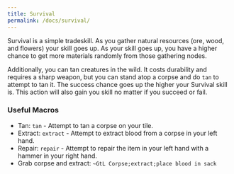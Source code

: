 ```yaml
---
title: Survival
permalink: /docs/survival/
---
```


Survival is a simple tradeskill. As you gather natural resources (ore, wood, and flowers) your skill goes up. As your skill goes up, you have a higher chance to get more materials randomly from those gathering nodes.

Additionally, you can tan creatures in the wild. It costs durability and requires a sharp weapon, but you can stand atop a corpse and do `tan` to attempt to tan it. The success chance goes up the higher your Survival skill is. This action will also gain you skill no matter if you succeed or fail.

### Useful Macros

* Tan: `tan` - Attempt to tan a corpse on your tile.
* Extract: `extract` - Attempt to extract blood from a corpse in your left hand.
* Repair: `repair` - Attempt to repair the item in your left hand with a hammer in your right hand.
* Grab corpse and extract: `~GtL Corpse;extract;place blood in sack`
